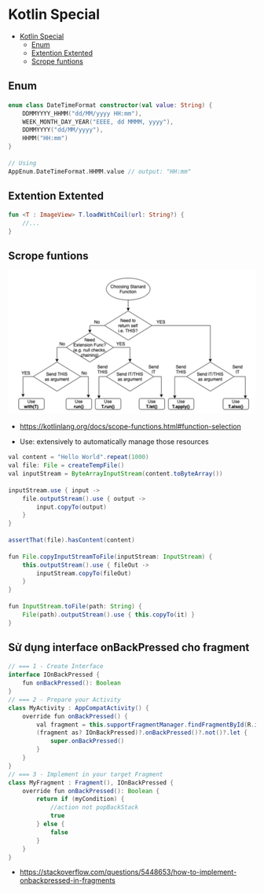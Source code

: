 # Kotlin Special

- [Kotlin Special](#kotlin-special)
  - [Enum](#enum)
  - [Extention Extented](#extention-extented)
  - [Scrope funtions](#scrope-funtions)

## Enum

```kotlin
enum class DateTimeFormat constructor(val value: String) {
    DDMMYYYY_HHMM("dd/MM/yyyy HH:mm"),
    WEEK_MONTH_DAY_YEAR("EEEE, dd MMMM, yyyy"),
    DDMMYYYY("dd/MM/yyyy"),
    HHMM("HH:mm")
}

// Using
AppEnum.DateTimeFormat.HHMM.value // output: "HH:mm"
```

## Extention Extented

```kotlin
fun <T : ImageView> T.loadWithCoil(url: String?) {
    //...
}
```

## Scrope funtions

![](scrope_functions.png)

- <https://kotlinlang.org/docs/scope-functions.html#function-selection>

- Use: extensively to automatically manage those resources

```java
val content = "Hello World".repeat(1000)
val file: File = createTempFile()
val inputStream = ByteArrayInputStream(content.toByteArray())

inputStream.use { input ->
    file.outputStream().use { output ->
        input.copyTo(output)
    }
}

assertThat(file).hasContent(content)

fun File.copyInputStreamToFile(inputStream: InputStream) {
    this.outputStream().use { fileOut ->
        inputStream.copyTo(fileOut)
    }
}

fun InputStream.toFile(path: String) {
    File(path).outputStream().use { this.copyTo(it) }
}
```

## Sử dụng interface onBackPressed cho fragment

```java
// === 1 - Create Interface
interface IOnBackPressed {
    fun onBackPressed(): Boolean
}
// === 2 - Prepare your Activity
class MyActivity : AppCompatActivity() {
    override fun onBackPressed() {
        val fragment = this.supportFragmentManager.findFragmentById(R.id.main_container)
        (fragment as? IOnBackPressed)?.onBackPressed()?.not()?.let {
            super.onBackPressed()
        }
    }
}
// === 3 - Implement in your target Fragment
class MyFragment : Fragment(), IOnBackPressed {
    override fun onBackPressed(): Boolean {
        return if (myCondition) {
            //action not popBackStack
            true
        } else {
            false
        }
    }
}
```

- <https://stackoverflow.com/questions/5448653/how-to-implement-onbackpressed-in-fragments>


